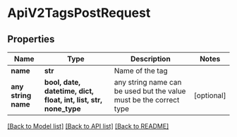 # ApiV2TagsPostRequest


## Properties
Name | Type | Description | Notes
------------ | ------------- | ------------- | -------------
**name** | **str** | Name of the tag | 
**any string name** | **bool, date, datetime, dict, float, int, list, str, none_type** | any string name can be used but the value must be the correct type | [optional]

[[Back to Model list]](../README.md#documentation-for-models) [[Back to API list]](../README.md#documentation-for-api-endpoints) [[Back to README]](../README.md)


